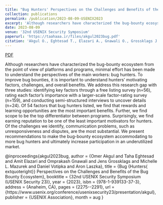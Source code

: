 ```yaml
---
title: "Bug Hunters' Perspectives on the Challenges and Benefits of the Bug Bounty Ecosystem"
collection: publications
permalink: /publication/2023-08-09-USENIX2023
excerpt: 'Although researchers have characterized the bug-bounty ecosystem from the point of view of platforms and programs, minimal effort has been made to understand the perspectives of the main workers: bug hunters. To improve bug bounties, it is important to understand hunters’ motivating factors, challenges, and overall benefits. We address this research gap with three studies: identifying key factors through a free listing survey (n=56), rating each factor’s importance with a larger-scale factor-rating survey (n=159), and conducting semi-structured interviews to uncover details (n=24). Of 54 factors that bug hunters listed, we find that rewards and learning opportunities are the most important benefits. Further, we find scope to be the top differentiator between programs. Surprisingly, we find earning reputation to be one of the least important motivators for hunters. Of the challenges we identify, communication problems, such as unresponsiveness and disputes, are the most substantial. We present recommendations to make the bug-bounty ecosystem accommodating to more bug hunters and ultimately increase participation in an underutilized market.'
date: 2023-08-09
venue: '32nd USENIX Security Symposium'
paperurl: 'https://taahaaa.ir/files/akgul2023bug.pdf'
citation: 'Akgul O., Eghtesad T., Elazari A., Gnawali O., Grossklags J., Mazurek M., Votipka D. and Laszka A., 2023, August. Bug Hunters&apos; Perspectives on the Challenges and Benefits of the Bug Bounty Ecosystem. In 32nd USENIX Security Symposium (USENIX Security 23) (pp. 1-18). USENIX Association.'
---
```


<a href='https://taahaaa.ir/files/akgul2023bug.pdf' class='btn' title='Download PDF'><i class='fab fa-file-pdf'></i><span> PDF</span></a>

Although researchers have characterized the bug-bounty ecosystem from the point of view of platforms and programs, minimal effort has been made to understand the perspectives of the main workers: bug hunters. To improve bug bounties, it is important to understand hunters’ motivating factors, challenges, and overall benefits. We address this research gap with three studies: identifying key factors through a free listing survey (n=56), rating each factor’s importance with a larger-scale factor-rating survey (n=159), and conducting semi-structured interviews to uncover details (n=24). Of 54 factors that bug hunters listed, we find that rewards and learning opportunities are the most important benefits. Further, we find scope to be the top differentiator between programs. Surprisingly, we find earning reputation to be one of the least important motivators for hunters. Of the challenges we identify, communication problems, such as unresponsiveness and disputes, are the most substantial. We present recommendations to make the bug-bounty ecosystem accommodating to more bug hunters and ultimately increase participation in an underutilized market.

<div class='bibtex-citation'>
@inproceedings{akgul2023bug,
	author = {Omer Akgul and Taha Eghtesad and Amit Elazari and Omprakash Gnawali and Jens Grossklags and Michelle L. Mazurek and Daniel Votipka and Aron Laszka},
	title = {Bug {Hunters{	extquoteright}} Perspectives on the Challenges and Benefits of the Bug Bounty Ecosystem},
	booktitle = {32nd USENIX Security Symposium (USENIX Security 23)},
	year = {2023},
	isbn = {978-1-939133-37-3},
	address = {Anaheim, CA},
	pages = {2275--2291},
	url = {https://www.usenix.org/conference/usenixsecurity23/presentation/akgul},
	publisher = {USENIX Association},
	month = aug
}
</div>